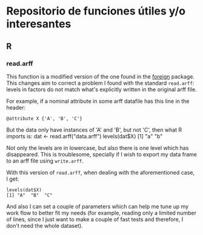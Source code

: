 # Repositorio de funciones útiles y/o interesantes

## R

### read.arff

This function is a modified version of the one found in the [foreign](https://cran.r-project.org/web/packages/foreign/index.html) package. 
This changes aim to correct a problem I found with the standard `read.arff`: levels in factors do not match what's explicitly written in the original arff file.

For example, if a nominal attribute in some arff datafile has this line in the header:

    @attribute X {'A', 'B', 'C'}

But the data only have instances of 'A' and 'B', but not 'C', then what R imports is:
    dat <- read.arff("data.arff")
    levels(dat$X)
    [1] "a"  "b"

Not only the levels are in lowercase, but also there is one level which has disappeared. This is troublesome, specially if I wish to export my data frame to an arff file using `write.arff`.

With this version of `read.arff`, when dealing with the aforementioned case, I get:

    levels(dat$X)
    [1] "A"  "B"  "C"

And also I can set a couple of parameters which can help me tune up my work flow to better fit my needs (for example, reading only a limited number of lines, since I just want to make a couple of fast tests and therefore, I don't need the whole dataset).
 
